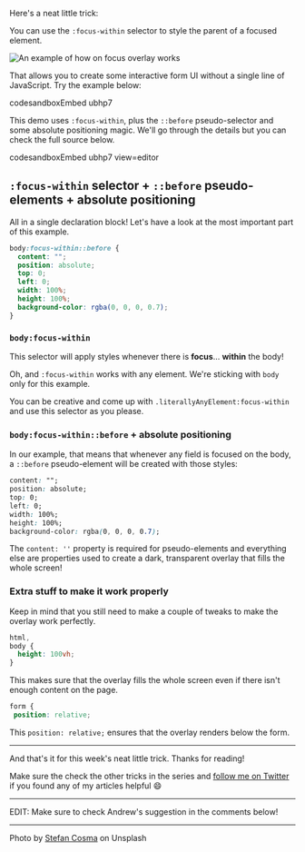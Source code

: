 Here's a neat little trick:

You can use the `:focus-within` selector to style the parent of a focused element.

![An example of how on focus overlay works](https://dev-to-uploads.s3.amazonaws.com/i/0lja1zmk1zynjzdkr7d7.gif)

That allows you to create some interactive form UI without a single line of JavaScript. Try the example below:

codesandboxEmbed ubhp7

This demo uses `:focus-within`, plus the `::before` pseudo-selector and some absolute positioning magic. We'll go through the details but you can check the full source below.

codesandboxEmbed ubhp7 view=editor

## `:focus-within` selector + `::before` pseudo-elements + absolute positioning

All in a single declaration block! Let's have a look at the most important part of this example.

```css
body:focus-within::before {
  content: "";
  position: absolute;
  top: 0;
  left: 0;
  width: 100%;
  height: 100%;
  background-color: rgba(0, 0, 0, 0.7);
}
```

### `body:focus-within`

This selector will apply styles whenever there is **focus**... **within** the body!

Oh, and `:focus-within` works with any element. We're sticking with `body` only for this example.

You can be creative and come up with `.literallyAnyElement:focus-within` and use this selector as you please.

### `body:focus-within::before` + absolute positioning

In our example, that means that whenever any field is focused on the body, a `::before` pseudo-element will be created with those styles:

```css
content: "";
position: absolute;
top: 0;
left: 0;
width: 100%;
height: 100%;
background-color: rgba(0, 0, 0, 0.7);
```

The `content: ''` property is required for pseudo-elements and everything else are properties used to create a dark, transparent overlay that fills the whole screen!

### Extra stuff to make it work properly

Keep in mind that you still need to make a couple of tweaks to make the overlay work perfectly.

```css
html,
body {
  height: 100vh;
}
```

This makes sure that the overlay fills the whole screen even if there isn't enough content on the page.

```css
form {
 position: relative;
```

This `position: relative;` ensures that the overlay renders below the form.

---

And that's it for this week's neat little trick. Thanks for reading!

Make sure the check the other tricks in the series and [follow me on Twitter](https://twitter.com/paladini_dev) if you found any of my articles helpful 😄

---

EDIT: Make sure to check Andrew's suggestion in the comments below!

---

Photo by [Stefan Cosma](https://unsplash.com/@stefanbc) on Unsplash
